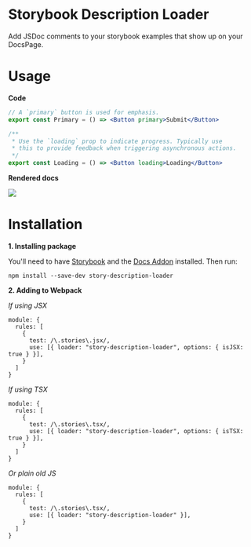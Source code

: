 # Storybook Description Loader

Add JSDoc comments to your storybook examples that show up on your DocsPage.

# Usage

**Code**
```jsx
// A `primary` button is used for emphasis.
export const Primary = () => <Button primary>Submit</Button>

/**
 * Use the `loading` prop to indicate progress. Typically use
 * this to provide feedback when triggering asynchronous actions.
 */
export const Loading = () => <Button loading>Loading</Button>
```

**Rendered docs**

![](https://cl.ly/ec53a39ae2c9/Image%2525202020-03-02%252520at%25252010.50.55%252520PM.png)


# Installation

**1. Installing package**

You'll need to have [Storybook](https://github.com/storybookjs/storybook) and the [Docs Addon](https://github.com/storybookjs/storybook/tree/master/addons/docs) installed. Then run:

`npm install --save-dev story-description-loader`

**2. Adding to Webpack**

*If using JSX*
```
module: {
  rules: [
    {
      test: /\.stories\.jsx/,
      use: [{ loader: "story-description-loader", options: { isJSX: true } }],
    }
  ]
}
```

*If using TSX*
```
module: {
  rules: [
    {
      test: /\.stories\.tsx/,
      use: [{ loader: "story-description-loader", options: { isTSX: true } }],
    }
  ]
}
```

*Or plain old JS*

```
module: {
  rules: [
    {
      test: /\.stories\.tsx/,
      use: [{ loader: "story-description-loader" }],
    }
  ]
}
```
